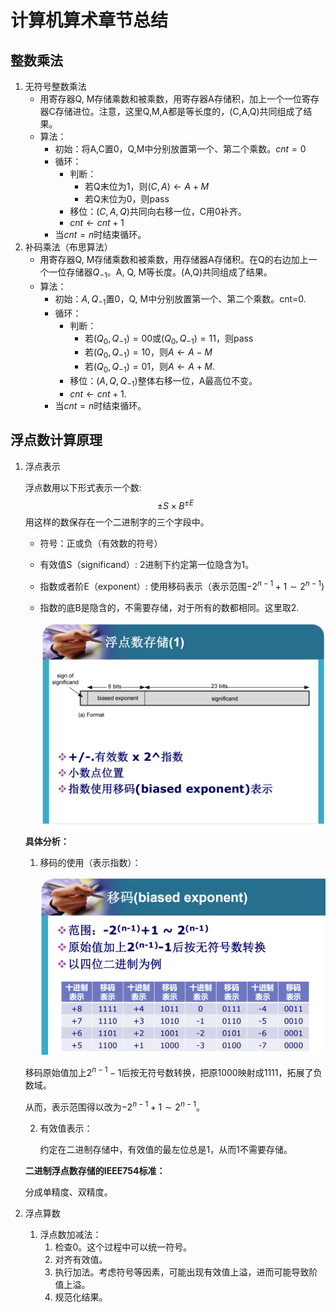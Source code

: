 # 计算机算术章节总结

## 整数乘法

1. 无符号整数乘法
   - 用寄存器Q, M存储乘数和被乘数，用寄存器A存储积，加上一个一位寄存器C存储进位。注意，这里Q,M,A都是等长度的，(C,A,Q)共同组成了结果。
   - 算法：
     - 初始：将A,C置0，Q,M中分别放置第一个、第二个乘数。$cnt=0$
     - 循环：
       - 判断：
         - 若Q末位为1，则$(C,A)\gets A+M$
         - 若Q末位为0，则pass
       - 移位：$(C,A,Q)$共同向右移一位，C用0补齐。
       - $cnt\gets cnt+1$
     - 当$cnt=n$时结束循环。
2. 补码乘法（布思算法）
   - 用寄存器Q, M存储乘数和被乘数，用存储器A存储积。在Q的右边加上一个一位存储器$Q_{-1}$。A, Q, M等长度。(A,Q)共同组成了结果。
   - 算法：
     - 初始：$A, Q_{-1}$置0，Q, M中分别放置第一个、第二个乘数。cnt=0.
     - 循环：
       - 判断：
         - 若$(Q_0,Q_{-1})=00$或$(Q_0, Q_{-1})=11$，则pass
         - 若$(Q_0,Q_{-1})=10​$，则$A\gets A-M​$
         - 若$(Q_0,Q_{-1})=01$，则$A\gets A+M​$.
       - 移位：$(A,Q,Q_{-1})$整体右移一位，A最高位不变。
       - $cnt\gets cnt+1​$.
     - 当$cnt=n$时结束循环。



## 浮点数计算原理

1. 浮点表示

   浮点数用以下形式表示一个数:
   $$
   \pm S \times B^{\pm E}
   $$
   用这样的数保存在一个二进制字的三个字段中。

   - 符号：正或负（有效数的符号）

   - 有效值S（significand）: 2进制下约定第一位隐含为1。

   - 指数或者阶E（exponent）: 使用移码表示（表示范围$-2^{n-1}+1 \sim 2^{n-1}$)

   - 指数的底B是隐含的，不需要存储，对于所有的数都相同。这里取$2$.

     <img src="img/ComputerCalc/StoragePrinciple.png">

     

   **具体分析：**

   1. 移码的使用（表示指数）：

      <img src="img/ComputerCalc/BiasedExp.png">

   移码原始值加上$2^{n-1}-1$后按无符号数转换，把原$1000$映射成$1111$，拓展了负数域。

   从而，表示范围得以改为$-2^{n-1}+1 \sim 2^{n-1}​$。

   2. 有效值表示：

      约定在二进制存储中，有效值的最左位总是$1$，从而$1$不需要存储。

      

   **二进制浮点数存储的IEEE754标准：**

   分成单精度、双精度。

2. 浮点算数

   1. 浮点数加减法：
      1. 检查0。这个过程中可以统一符号。
      2. 对齐有效值。
      3. 执行加法。考虑符号等因素，可能出现有效值上溢，进而可能导致阶值上溢。
      4. 规范化结果。